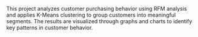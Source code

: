 This project analyzes customer purchasing behavior using RFM analysis and applies K-Means clustering to group customers into meaningful segments. The results are visualized through graphs and charts to identify key patterns in customer behavior.
